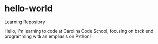 # hello-world
Learning Repository

Hello, I'm learning to code at Carolina Code School, focusing on back end programming with an emphasis on Python!
